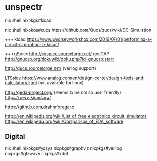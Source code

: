 # unspectr

nix shell nixpkgs#kicad

nix shell nixpkgs#qucs
https://github.com/Qucs/qucs/wiki/DC-Simulation

+++ kicad
https://www.woolseyworkshop.com/2019/07/01/performing-a-circuit-simulation-in-kicad/

++ ngSpice http://ngspice.sourceforge.net/
gnuCAP http://gnucap.org/dokuwiki/doku.php?id=gnucap:start

http://qucs.sourceforge.net/ (verilog support)


LTSpice https://www.analog.com/en/design-center/design-tools-and-calculators.html (not available for linux)

http://geda-project.org/ (seems to be not so user friendly)
https://www.kicad.org/

https://github.com/drahnr/oregano


https://en.wikipedia.org/wiki/List_of_free_electronics_circuit_simulators
https://en.wikipedia.org/wiki/Comparison_of_EDA_software

## Digital

nix shell nixpkgs#yosys nixpkgs#graphviz nixpkgs#verilog nixpkgs#gtkwave nixpkgs#xdot
